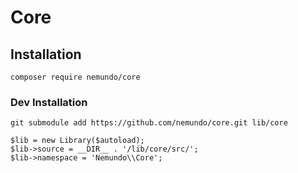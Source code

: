 # Core


## Installation 
```
composer require nemundo/core
```

### Dev Installation
```
git submodule add https://github.com/nemundo/core.git lib/core
```

```
$lib = new Library($autoload);
$lib->source = __DIR__ . '/lib/core/src/';
$lib->namespace = 'Nemundo\\Core';
```
